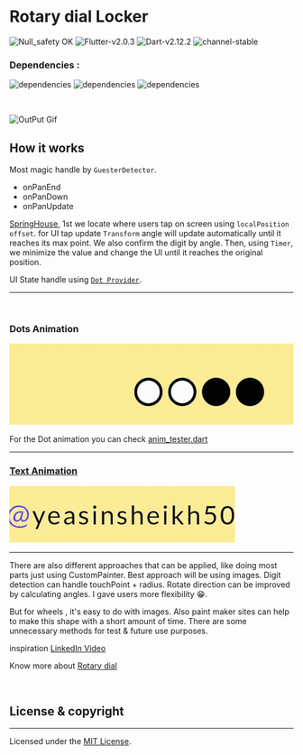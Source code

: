# Rotary dial Locker
![Null_safety OK](https://img.shields.io/badge/Null_safety-√-blue)
![Flutter-v2.0.3](https://img.shields.io/badge/Flutter-v2.0.3-blue) 
![Dart-v2.12.2](https://img.shields.io/badge/Dart-v2.12.2-blue)
![channel-stable](https://img.shields.io/badge/channel-stable-blue) 


 ### Dependencies :
  ![dependencies](https://img.shields.io/badge/provider-5.0.0-blue)
   ![dependencies](https://img.shields.io/badge/google_fonts-2.0.0-blue)
  ![dependencies](https://img.shields.io/badge/easy_rich_text-0.5.4-blue) </a>

<br> 

![OutPut Gif](images/rotateDial.gif)

## How it works

Most magic handle by `GuesterDetector`.
- onPanEnd
- onPanDown
- onPanUpdate
  
[SpringHouse](lib/components/wheel_handler.dart), 1st we locate where users tap on screen using `localPosition offset`. for UI tap update `Transform` angle will update automatically until it reaches its max point. We also confirm the digit by angle. Then, using ``Timer``, we minimize the value and change the UI until it reaches the original position.

UI State handle using [`Dot Provider`](lib/provider/dot_provider.dart). 


--------

<br>

### Dots Animation

![Dot Anime](images/dotsGif.gif)   

For the Dot animation you can check [anim_tester.dart](lib/components/utils/anim_tester.dart)


****
### [Text Animation](lib/components/creator_details.dart)
![Text Animation](images/textAnimate.gif)


----------
There are also different approaches that can be applied, like doing most parts just using CustomPainter. Best approach will be using images. Digit detection can handle touchPoint + radius. Rotate direction can be improved by calculating angles. I gave users more flexibility 😁.

But for wheels , it's easy to do with images. Also paint maker sites can help to make this shape with a short amount of time.
There are some unnecessary methods for test & future use purposes. 
 

inspiration [LinkedIn Video]( https://www.linkedin.com/posts/shubham0812_swiftui-iosdevelopment-iosdev-ugcPost-6791003295537344513-XmXz)


Know more about [Rotary dial](http://www.matilo.eu/restauratie/hoe-reviseer-ik-eenvoudig-een-kiesschijf-draaischijf/?lang=en)



<br>




## License & copyright
---
Licensed under the [MIT License](LICENCE).


<br>  

